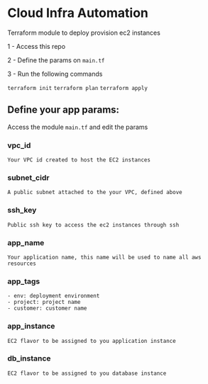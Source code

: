 # Cloud Infra Automation
Terraform module to deploy provision ec2 instances

1 - Access this repo

2 - Define the params on `main.tf`

3 - Run the following commands

`terraform init`
`terraform plan`
`terraform apply`


## Define your app params:
Access the module `main.tf` and edit the params
### vpc_id
    Your VPC id created to host the EC2 instances
    
### subnet_cidr
    A public subnet attached to the your VPC, defined above
    
### ssh_key
    Public ssh key to access the ec2 instances through ssh
    
### app_name
    Your application name, this name will be used to name all aws resources

### app_tags
    - env: deployment environment
    - project: project name
    - customer: customer name
    
### app_instance
    EC2 flavor to be assigned to you application instance

### db_instance
    EC2 flavor to be assigned to you database instance
